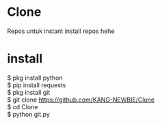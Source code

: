 # Clone
Repos untuk instant install repos hehe
# install                                                 
$ pkg install python<br>$ pip install requests<br>$ pkg install git<br>$ git clone https://github.com/KANG-NEWBIE/Clone<br>$ cd Clone<br>$ python git.py
